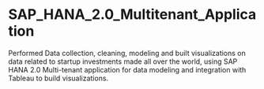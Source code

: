 # SAP_HANA_2.0_Multitenant_Application
Performed Data collection, cleaning, modeling and built visualizations on data related to startup investments made all over the world, using SAP HANA 2.0 Multi-tenant application for data modeling and integration with Tableau to build visualizations. 
